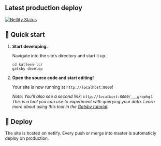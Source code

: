 ## Latest production deploy

[![Netlify Status](https://api.netlify.com/api/v1/badges/b68aade9-cc50-487a-b5aa-f83804310baf/deploy-status)](https://app.netlify.com/sites/admiring-northcutt-eec8e0/deploys)

## 🚀 Quick start

1.  **Start developing.**

    Navigate into the site’s directory and start it up.

    ```shell
    cd katleen-lc/
    gatsby develop
    ```

1.  **Open the source code and start editing!**

    Your site is now running at `http://localhost:8000`!

    _Note: You'll also see a second link: _`http://localhost:8000/___graphql`_. This is a tool you can use to experiment with querying your data. Learn more about using this tool in the [Gatsby tutorial](https://www.gatsbyjs.org/tutorial/part-five/#introducing-graphiql)._

## 💫 Deploy

The site is hosted on netlify.
Every push or merge into master is automaticly deploy on production.
